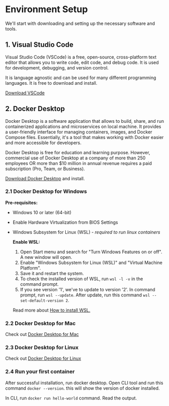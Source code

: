 # Environment Setup
We'll start with downloading and setting up the necessary software and tools.

## 1. Visual Studio Code
Visual Studio Code (VSCode) is a free, open-source, cross-platform text editor that allows you to write code, edit code, and debug code. It is used for development, debugging, and version control.

It is language agnostic and can be used for many different programming languages. It is free to download and install.

[Download VSCode](https://code.visualstudio.com/download)

## 2. Docker Desktop
Docker Desktop is a software application that allows to build, share, and run containerized applications and microservices on local machine. It provides a user-friendly interface for managing containers, images, and Docker Compose files. Essentially, it's a tool that makes working with Docker easier and more accessible for developers.

Docker Desktop is free for education and learning purpose. However, commercial use of Docker Desktop at a company of more than 250 employees OR more than $10 million in annual revenue requires a paid subscription (Pro, Team, or Business).

[Download Docker Desktop](https://www.docker.com/products/docker-desktop) and install. 

### 2.1 Docker Desktop for Windows

**Pre-requisites:**
- Windows 10 or later (64-bit)
- Enable Hardware Virtualization from BIOS Settings
- Windows Subsystem for Linux (WSL) - *required to run linux containers*

    **Enable WSL:**
    1. Open Start menu and search for "Turn Windows Features on or off". A new window will open.
    2. Enable "Windows Subsystem for Linux (WSL)" and "Virtual Machine Platform".
    3. Save it and restart the system. 
    4. To check the installed version of WSL, run `wsl -l -v` in the command prompt.
    5. If you see version '1', we've to update to version '2'. In command prompt, run `wsl --update`. After update, run this command `wsl --set-default-version 2`.

    Read more about [How to install WSL.](https://learn.microsoft.com/en-us/windows/wsl/install)

### 2.2 Docker Desktop for Mac
 Check out [Docker Desktop for Mac](https://docs.docker.com/desktop/install/mac-install)

### 2.3 Docker Desktop for Linux
 Check out [Docker Desktop for Linux](https://docs.docker.com/desktop/install/linux-install/)

### 2.4 Run your first container
After successful installation, run docker desktop.
Open CLI tool and run this command `docker --version`. this will show the version of docker installed.

In CLI, run `docker run hello-world` command. Read the output.